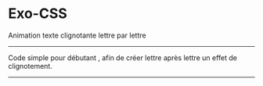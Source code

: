 # Exo-CSS
Animation texte clignotante lettre par lettre

--------

Code simple pour débutant , afin de créer lettre après lettre  un effet de clignotement.

--------
